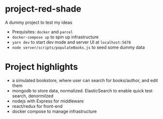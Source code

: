 # project-red-shade
A dummy project to test my ideas

* Prequisites: `docker` and `parcel`
* `docker-compose up` to spin up infrastructure
* `yarn dev` to start dev mode and server UI at `localhost:5678`
* `node server/scripts/populateBooks.js` to seed some dummy data

# Project highlights
* a simulated bookstore, where user can search for books/author, and edit them
* mongodb to store data, normalized. ElasticSearch to enable quick test search, denormilzed
* nodejs with Express for middleware
* react/redux for front-end
* docker compose to manage infrastructure
